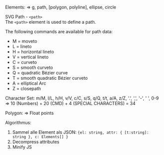 Elements:
=> g, path, [polygon, polyline], ellipse, circle


SVG Path - `<path>` <br>
The `<path>` element is used to define a path.

The following commands are available for path data:

- M = moveto
- L = lineto
- H = horizontal lineto
- V = vertical lineto
- C = curveto
- S = smooth curveto
- Q = quadratic Bézier curve
- T = smooth quadratic Bézier curveto
- A = elliptical Arc
- Z = closepath

Character Set:
m/M, l/L, h/H, v/V, c/C, s/S, q/Q, t/t, a/A, z/Z, '.', ',', '-', ' ', 0-9
=> 10 (Numbers) + 20 (CMD) + 4 (SPECIAL CHARACTERS) = 34

Polygon:
=> Float points

Algorithmus:

1. Sammel alle Element als JSON: `{el: string, attr: { [t:string]: string }, c: Elements[] }`
2. Decompress attributes
3. Minify JS